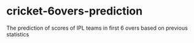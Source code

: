 # cricket-6overs-prediction
The prediction of scores of IPL teams in first 6 overs based on previous statistics
